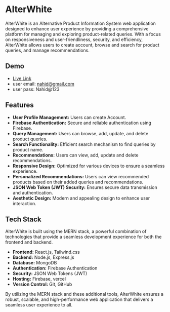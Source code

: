 
# AlterWhite

AlterWhite is an Alternative Product Information System web application designed to enhance user experience by providing a comprehensive platform for managing and exploring product-related queries. With a focus on responsiveness and user-friendliness, security, and efficiency, AlterWhite allows users to create account, browse and search for product queries, and manage recommendations.
 


## Demo

- [Live Link](https://alterwhite-507f4.web.app/)
- user email: nahid@gmail.com
- user pass: Nahid@123


## Features

- **User Profile Management:** Users can create Account.
- **Firebase Authentication:** Secure and reliable authentication using Firebase.
- **Query Management:** Users can browse, add, update, and delete product queries.
- **Search Functionality:** Efficient search mechanism to find queries by product name.
- **Recommendations:** Users can view, add, update and delete recommendations.
- **Responsive Design:** Optimized for various devices to ensure a seamless experience.
- **Personalized Recommendations:** Users can view recommended products based on their added queries and recommendations.
- **JSON Web Token (JWT) Security:** Ensures secure data transmission and authentication.
- **Aesthetic Design:** Modern and appealing design to enhance user interaction.


## Tech Stack

AlterWhite is built using the MERN stack, a powerful combination of technologies that provide a seamless development experience for both the frontend and backend.

- **Frontend:** React.js, Tailwind.css
- **Backend:** Node.js, Express.js
- **Database:** MongoDB
- **Authentication:** Firebase Authentication
- **Security:** JSON Web Tokens (JWT)
- **Hosting:** Firebase, vercel
- **Version Control:** Git, GitHub

By utilizing the MERN stack and these additional tools, AlterWhite ensures a robust, scalable, and high-performance web application that delivers a seamless user experience to all.


